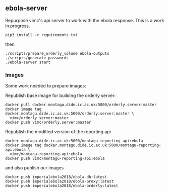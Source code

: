 ## ebola-server

Repurpose vimc's api server to work with the ebola response.  This is a work in progress.


```
pip3 install -r requirements.txt
```

then

```
./scripts/prepare_orderly_volume ebola-outputs
./scripts/generate_passwords
./ebola-server start
```


### Images

Some work needed to prepare images:

Republish base image for building the orderly server:

```
docker pull docker.montagu.dide.ic.ac.uk:5000/orderly.server:master
docker image tag docker.montagu.dide.ic.ac.uk:5000/orderly.server:master \
  vimc/orderly.server:master
docker push vimc/orderly.server:master
```

Republish the modified version of the reporting api

```
docker.montagu.dide.ic.ac.uk:5000/montagu-reporting-api:ebola
docker image tag docker.montagu.dide.ic.ac.uk:5000/montagu-reporting-api:ebola \
  vimc/montagu-reporting-api:ebola
docker push vimc/montagu-reporting-api:ebola
```

and also publish our images

```
docker push imperialebola2018/ebola-db:latest
docker push imperialebola2018/ebola-proxy:latest
docker push imperialebola2018/ebola-orderly:latest
```
